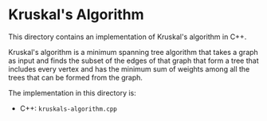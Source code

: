 # Kruskal's Algorithm

This directory contains an implementation of Kruskal's algorithm in C++.

Kruskal's algorithm is a minimum spanning tree algorithm that takes a graph as input and finds the subset of the edges of that graph that form a tree that includes every vertex and has the minimum sum of weights among all the trees that can be formed from the graph.

The implementation in this directory is:
- C++: `kruskals-algorithm.cpp`
